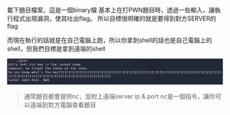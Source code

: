 載下題目檔案，這是一個binary檔
基本上在打PWN題目時，透過一些輸入，讓執行程式出現漏洞，使其吐出flag。
所以目標很明確的就是要得到對方SERVER的flag

而現在執行的話就是在自己電腦上跑，所以你拿到shell的話也是自己電腦上的shell，但我們目標是拿到遠端的shell

![pwn](https://github.com/Trinity-SYT-SECURITY/PWN/raw/main/pass/execpass.png)
>通常題目都會提供nc，並附上遠端server ip & port
>nc是一個指令，讓你可以遠端到對方電腦查看題目

